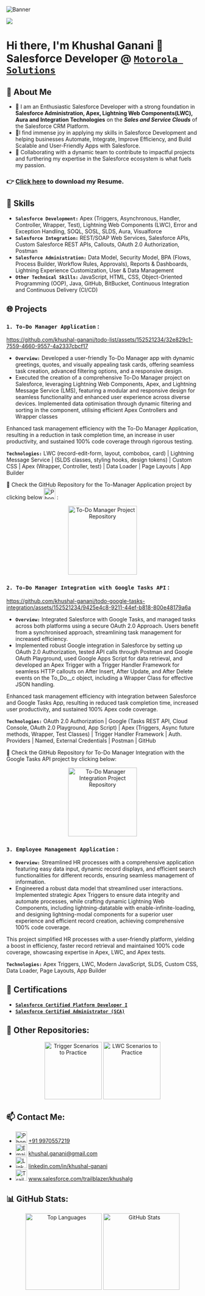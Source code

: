 ![Banner](https://github.com/khushal-ganani/khushal-ganani/assets/152521234/5a66a1b3-ce2b-450a-872e-2a85babbbc6b)

![](https://komarev.com/ghpvc/?username=khushal-ganani&style=for-the-badge&abbreviated=true)

# Hi there, I'm Khushal Ganani 👋 <br> Salesforce Developer @ <a href="https://www.linkedin.com/company/motorolasolutions/">**`Motorola Solutions`**</a> <br>        

## 🌟 About Me
- 🔭 I am an Enthusiastic Salesforce Developer with a strong foundation in **Salesforce Administration, Apex, Lightning Web Components(LWC), Aura and Integration Technologies** on the **_Sales and Service Clouds_** of the Salesforce CRM Platform.
- 🌟I find immense joy in applying my skills in Salesforce Development and helping businesses Automate, Integrate, Improve Efficiency, and Build Scalable and User-Friendly Apps with Salesforce. 
- 🚀 Collaborating with a dynamic team to contribute to impactful projects and furthering my expertise in the Salesforce ecosystem is what fuels my passion.
  
### 👉 <a href="https://github.com/khushal-ganani/khushal-ganani/raw/main/Resume%20Salesforce%20Developer%20Khushal%20Ganani%20Updated.pdf" download="Resume Salesforce Developer Khushal Ganani">Click here</a> to download my Resume.

## 🎯 Skills
- **`Salesforce Development:`** Apex (Triggers, Asynchronous, Handler, Controller, Wrapper, Test), Lightning Web Components (LWC), Error and Exception Handling, SOQL, SOSL, SLDS, Aura, Visualforce
- **`Salesforce Integration:`** REST/SOAP Web Services, Salesforce APIs, Custom Salesforce REST APIs, Callouts, OAuth 2.0 Authorization, Postman
- **`Salesforce Administration:`** Data Model, Security Model, BPA (Flows, Process Builder, Workflow Rules, Approvals), Reports & Dashboards, Lightning Experience Customization, User & Data Management
- **`Other Technical Skills:`** JavaScript, HTML, CSS, Object-Oriented Programming (OOP), Java, GitHub, BitBucket, Continuous Integration and Continuous Delivery (CI/CD)

## 🌐 Projects
### `1. To-Do Manager Application` :


https://github.com/khushal-ganani/todo-list/assets/152521234/32e829c1-7559-4660-9557-4a2337cbcf17



- **`Overview:`** Developed a user-friendly To-Do Manager app with dynamic greetings, quotes, and visually appealing task cards, offering seamless task creation, advanced filtering options, and a responsive design.	
- Executed the creation of a comprehensive To-Do Manager project on Salesforce, leveraging Lightning Web Components, Apex, and Lightning Message Service (LMS), featuring a modular and responsive design for seamless functionality and enhanced user experience across diverse devices. Implemented data optimisation through dynamic filtering and sorting in the component, utilising efficient Apex Controllers and Wrapper classes

Enhanced task management efficiency with the To-Do Manager Application, resulting in a reduction in task completion time, an increase in user productivity, and sustained 100% code coverage through rigorous testing.

**`Technologies:`** LWC (record-edit-form, layout, combobox, card) | Lightning Message Service | (SLDS classes, styling hooks, design tokens) | Custom CSS | Apex (Wrapper, Controller, test) | Data Loader | Page Layouts | App Builder

🔗 Check the GitHub Repository for the To-Manager Application project by clicking below <a href="tel:+919970557219"><img src="https://github.com/khushal-ganani/khushal-ganani/assets/152521234/80734c12-4ad0-47f9-830c-e40971c6fb28" alt="Phone" width="30" style="display: inline-block"/></a> :

<div align="center">
  <a href="https://github.com/khushal-ganani/todo-list" title="To-Do Manager Project Repository"><img src="https://github-readme-stats.vercel.app/api/pin/?username=khushal-ganani&repo=todo-list&theme=radical" alt="To-Do Manager Project Repository" height="180"/></a>
</div>

### `2. To-Do Manager Integration with Google Tasks API` :



https://github.com/khushal-ganani/todo-google-tasks-integration/assets/152521234/9425e4c8-9211-44ef-b818-800e48179a6a




- **`Overview:`** Integrated Salesforce with Google Tasks, and managed tasks across both platforms using a secure OAuth 2.0 Approach. Users benefit from a synchronised approach, streamlining task management for increased efficiency.
- Implemented robust Google integration in Salesforce by setting up OAuth 2.0 Authorization, tested API calls through Postman and Google OAuth Playground, used Google Apps Script for data retrieval, and developed an Apex Trigger with a Trigger Handler Framework for seamless HTTP callouts on After Insert, After Update, and After Delete events on the To_Do__c object, including a Wrapper Class for effective JSON handling.	

Enhanced task management efficiency with integration between Salesforce and Google Tasks App, resulting in reduced task completion time, increased user productivity, and sustained 100% Apex code coverage.

**`Technologies:`** OAuth 2.0 Authorization | Google (Tasks REST API, Cloud Console, OAuth 2.0  Playground, App Script) | Apex (Triggers, Async future methods, Wrapper, Test Classes) | Trigger Handler Framework | Auth. Providers | Named, External Credentials | Postman | GitHub  

🔗 Check the GitHub Repository for To-Do Manager Integration with the Google Tasks API project by clicking below:

<div align="center">
  <a href="https://github.com/khushal-ganani/todo-google-tasks-integration" title="To-Do Manager Integration Project Repository"><img src="https://github-readme-stats.vercel.app/api/pin/?username=khushal-ganani&repo=todo-google-tasks-integration&theme=radical" alt="To-Do Manager Integration Project Repository" height="180"/></a>
</div>

### `3. Employee Management Application` :
- **`Overview:`** Streamlined HR processes with a comprehensive application featuring easy data input, dynamic record displays, and efficient search functionalities for different records, ensuring seamless management of information.
- Engineered a robust data model that streamlined user interactions. Implemented strategic Apex Triggers to ensure data integrity and automate processes, while crafting dynamic Lightning Web Components, including lightning-datatable with enable-infinite-loading, and designing lightning-modal components for a superior user experience and efficient record creation, achieving comprehensive 100% code coverage.

This project simplified HR processes with a user-friendly platform, yielding a boost in efficiency,  faster record retrieval and maintained 100% code coverage, showcasing expertise in Apex, LWC, and Apex tests.

**`Technologies:`** Apex Triggers, LWC, Modern JavaScript, SLDS, Custom CSS, Data Loader, Page Layouts, App Builder

## 📄 Certifications
- <a href="https://drive.google.com/file/d/18UvSiHAefp3MOcrrs38-2xNqTDIoCJ9K/view?usp=sharing" target="_blank" title="View Credential">**`Salesforce Certified Platform Developer I`**</a>
- <a href="https://drive.google.com/file/d/1fVWaRn1qv2IRvSz3gkli6iRBTroM8e6p/view?usp=sharing" target="_blank" title="View Credential">**`Salesforce Certified Administrator (SCA)`**</a>

## 🔗 Other Repositories:

<div align="center">
  <a href="https://github.com/khushal-ganani/trigger-scenarios" title="Trigger Scenarios to Practice"><img src="https://github-readme-stats.vercel.app/api/pin/?username=khushal-ganani&repo=trigger-scenarios&theme=highcontrast" height="150" alt="Trigger Scenarios to Practice" /></a>
  <a href="https://github.com/khushal-ganani/lwc-practice" title="LWC Scenarios to Practice"><img src="https://github-readme-stats.vercel.app/api/pin/?username=khushal-ganani&repo=lwc-practice&theme=highcontrast" height="150" alt="LWC Scenarios to Practice"/></a>
</div>

## 📫 Contact Me:

- <a href="tel:+919970557219"><img src="https://github.com/khushal-ganani/khushal-ganani/assets/152521234/94ea1405-e8f0-4d0f-b8e8-c22e027aa342" alt="Phone" width="30" style="display: inline-block"/></a> <a href="tel:+919970557219" target="_blank" title="Khushal's Phone">+91 9970557219</a>
- <a href="mailto:khushal.ganani@gmail.com"><img src="https://github.com/khushal-ganani/khushal-ganani/assets/152521234/2f95583c-b3ca-487e-a19b-3de9e6a9a675" alt="Email" width="30" style="display: inline-block"/></a> <a href="mailto:khushal.ganani@gmail.com" target="_blank" title="Khushal's Email">khushal.ganani@gmail.com</a>
- <a href="https://www.linkedin.com/in/khushal-ganani/"><img src="https://github.com/khushal-ganani/khushal-ganani/assets/152521234/01f9bd3b-5ae7-4918-a64a-0f10a9a388e4" alt="LinkedIn" width="30" style="display: inline-block"/></a> <a href="https://linkedin.com/in/khushal-ganani" target="_blank" title="Khushal's LinkedIn">linkedin.com/in/khushal-ganani</a>
- <a href="https://www.salesforce.com/trailblazer/khushalg"><img src="https://github.com/khushal-ganani/khushal-ganani/assets/152521234/664d5190-d417-4818-a9af-056305be43c4" alt="Trailblazer Profile" width="30" style="display: inline-block"/></a> <a href="https://www.salesforce.com/trailblazer/khushalg" target="_blank" title="Khushal's Trailblazer Profile">www.salesforce.com/trailblazer/khushalg</a>

## 📊 GitHub Stats:
<div align="center">
  <a href="javascript:void(0);" title="Khushal's Most Used Languages"><img src="https://github-readme-stats.vercel.app/api/top-langs/?username=khushal-ganani&theme=nightowl&hide_border=false&include_all_commits=true&count_private=false&layout=donut" height="200" alt="Top Languages" /></a>
  <a href="javascript:void(0);" title="Khushal's GitHub Stats"><img src="https://github-readme-stats.vercel.app/api?username=khushal-ganani&show_icons=true&theme=nightowl&hide_rank=true" height="200" alt="GitHub Stats"  /></a>
</div>
